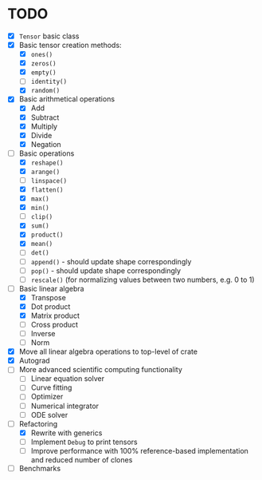 # TODO

- [x] `Tensor` basic class
- [x] Basic tensor creation methods:
    - [x] `ones()`
    - [x] `zeros()`
    - [x] `empty()`
    - [ ] `identity()`
    - [x] `random()`
- [x] Basic arithmetical operations
    - [x] Add
    - [x] Subtract
    - [x] Multiply
    - [x] Divide
    - [x] Negation
- [ ] Basic operations
    - [x] `reshape()`
    - [x] `arange()`
    - [ ] `linspace()`
    - [x] `flatten()`
    - [x] `max()`
    - [x] `min()`
    - [ ] `clip()`
    - [x] `sum()`
    - [x] `product()`
    - [x] `mean()`
    - [ ] `det()`
    - [ ] `append()` - should update shape correspondingly
    - [ ] `pop()` - should update shape correspondingly
    - [ ] `rescale()` (for normalizing values between two numbers, e.g. 0 to 1)
- [ ] Basic linear algebra
    - [x] Transpose
    - [x] Dot product
    - [x] Matrix product
    - [ ] Cross product
    - [ ] Inverse
    - [ ] Norm
- [x] Move all linear algebra operations to top-level of crate
- [x] Autograd
- [ ] More advanced scientific computing functionality
    - [ ] Linear equation solver
    - [ ] Curve fitting
    - [ ] Optimizer
    - [ ] Numerical integrator
    - [ ] ODE solver
- [ ] Refactoring
    - [x] Rewrite with generics
    - [ ] Implement `Debug` to print tensors
    - [ ] Improve performance with 100% reference-based implementation and reduced number of clones
- [ ] Benchmarks
